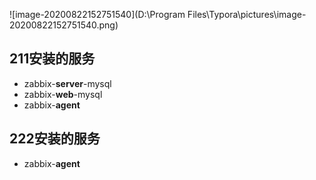 ![image-20200822152751540](D:\Program Files\Typora\pictures\image-20200822152751540.png)





## 211安装的服务

- zabbix-**server**-mysql
- zabbix-**web**-mysql
- zabbix-**agent**

## 222安装的服务

- zabbix-**agent**